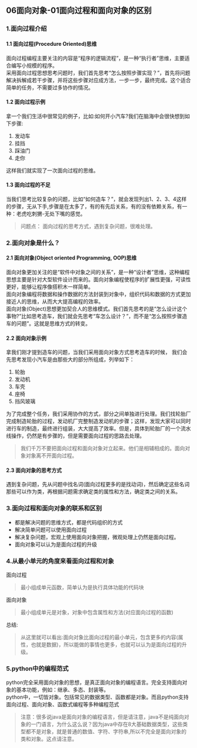 ## 06面向对象-01面向过程和面向对象的区别

### 1.面向过程介绍
#### 1.1 面向过程(Procedure Oriented)思维
面向过程编程主要关注的内容是“程序的逻辑流程”，是一种“执行者”思维，主要适合编写小规模的程序。  
采用面向过程思想思考问题时，我们首先思考“怎么按照步骤实现？”，首先将问题解决拆解成若干步骤，并将这些步骤对应成方法，一步一步，最终完成。这个适合简单的任务，不需要过多协作的情况。

#### 1.2 面向过程示例
拿一个我们生活中很常见的例子，比如:如何开小汽车?我们在脑海中会很快想到如下步骤:

1. 发动车
2. 挂挡
3. 踩油门
4. 走你

这样我们就实现了一次面向过程的思维。

#### 1.3 面向过程的不足
当我们思考比较复杂的问题，比如“如何造车？”，就会发现列出1、2、3、4这样的步骤，无从下手,步骤是在太多了，有的有先后关系，有的没有依赖关系，有一种：老虎吃刺猬-无处下嘴的感觉。
> 问题点： 面向过程的思考方式，遇到复杂问题，很难处理。


### 2.面向对象是什么？
#### 2.1 面向对象(Object oriented Programming, OOP)思维
面向对象更加关注的是“软件中对象之间的关系”，是一种“设计者”思维，这种编程思想主要是针对大型软件设计而来的。面向对象编程使程序的扩展性更强，可读性更好，能够让程序像搭积木一样简单。   
面向对象编程将数据和操作数据的方法封装到对象中，组织代码和数据的方式更加接近人的思维，从而大大提高编程的效率。    
面向对象(Object)思想更加契合人的思维模式。我们首先思考的是“怎么设计这个事物?”比如思考造车，我们就会先思考“车怎么设计？”，而不是“怎么按照步骤造车的问题”。这就是思维方式的转变。 


#### 2.2 面向对象示例
拿我们刚才提到造车的问题，当我们采用面向对象方式思考造车的时候， 我们会先思考发现小汽车是由那些大的部分所组成，列举如下：

1. 轮胎
2. 发动机
3. 车壳
4. 座椅
5. 挡风玻璃

为了完成整个任务，我们采用协作的方式，部分之间单独进行处理。我们找轮胎厂完成制造轮胎的过程，发动机厂完整制造发动机的步骤；这样，发现大家可以同时进行车的制造，最终进行组装，大大提高了效率。但是，具体到轮胎厂的一个流水线操作，仍然是有步骤的，但是需要面向过程的思路去处理。
>  我们千万不要把面向过程和面向对象对立起来。他们是相辅相成的。面向对象对象离不开面向过程。

#### 2.3 面向对象的思考方式
遇到复杂问题，先从问题中找名词(面向过程更多的是找动词)，然后确定这些名词那些可以作为类，再根据问题需求确定类的属性和方法，确定类之间的关系。


### 3.面向过程和面向对象的联系和区别
* 都是解决问题的思维方式，都是代码组织的方式
* 解决简单问题可以使用面向过程
* 解决复杂问题，宏观上使用面向对象把握，微观处理上仍然是面向过程。
* 面向对象可以认为是面向过程的升级


### 4.从最小单元的角度来看面向过程和对象
面向过程 
 
> 最小组成单元函数，简单认为是执行具体功能的代码块

面向对象

> 最小组成单元是对象，对象中包含属性和方法(对应面向过程的函数)

总结:
> 从这里就可以看出:面向对象比面向过程的最小单元，包含更多的内容(属性，也就是数据)，所以能做的事情也更多，也就可以认为是面向过程的升级。

### 5.python中的编程范式
python完全采用面向对象的思想，是真正面向对象的编程语言。完全支持面向对象的基本功能，例如：继承、多态、封装等。  
python中，一切皆对象。包括常见的数据类型、函数都是对象。而且python支持面向过程、面向对象、函数式编程等多种编程范式
>  注意：很多说java是面向对象的编程语言，但是请注意，java不是纯面向对象的一门语言，为什么这么说？因为java中存在8大基础数据类型，这些类型都不是对象，就是普通的数值、字符、字符串,所以不完全是面向对象的类和对象。这点请注意。 






